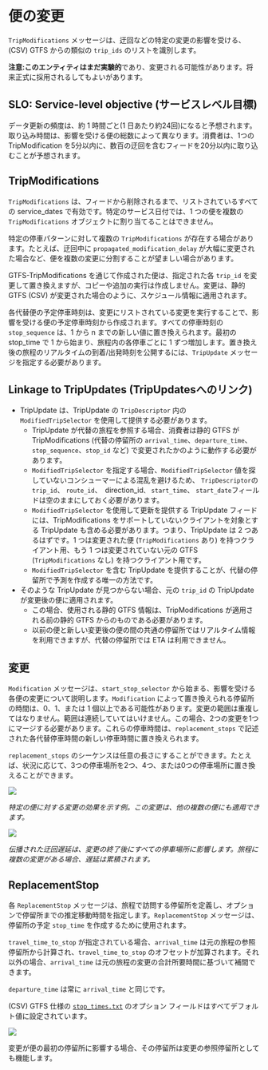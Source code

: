 # 便の変更

`TripModifications` メッセージは、迂回などの特定の変更の影響を受ける、(CSV) GTFS からの類似の `trip_ids` のリストを識別します。

**注意:**このエンティティはまだ**実験的**であり、変更される可能性があります。将来正式に採用されるしてもよいがあります。

## SLO: Service-level objective (サービスレベル目標)

データ更新の頻度は、約 1 時間ごと(1 日あたり約24回)になると予想されます。取り込み時間は、影響を受ける便の総数によって異なります。消費者は、1つの TripModification を5分以内に、数百の迂回を含むフィードを20分以内に取り込むことが予想されます。

## TripModifications

`TripModifications` は、フィードから削除されるまで、リストされているすべての service\_dates で有効です。特定のサービス日付では、1 つの便を複数の `TripModifications` オブジェクトに割り当てることはできません。

特定の停車パターンに対して複数の `TripModifications` が存在する場合があります。たとえば、迂回中に `propagated_modification_delay` が大幅に変更された場合など、便を複数の変更に分割することが望ましい場合があります。

GTFS-TripModifications を通じて作成された便は、指定された各 `trip_id` を変更して置き換えますが、コピーや追加の実行は作成しません。変更は、静的 GTFS (CSV) が変更された場合のように、スケジュール情報に適用されます。

各代替便の予定停車時刻は、変更にリストされている変更を実行することで、影響を受ける便の予定停車時刻から作成されます。すべての停車時刻の `stop_sequence` は、1 から n までの新しい値に置き換えられます。最初の stop_time で 1 から始まり、旅程内の各停車ごとに 1 ずつ増加します。置き換え後の旅程のリアルタイムの到着/出発時刻を公開するには、`TripUpdate` メッセージを指定する必要があります。

## Linkage to TripUpdates (TripUpdatesへのリンク)

* TripUpdate は、TripUpdate の `TripDescriptor` 内の `ModifiedTripSelector` を使用して提供する必要があります。
    * TripUpdate が代替の旅程を参照する場合、消費者は静的 GTFS が TripModifications (代替の停留所の `arrival_time`、`departure_time`、`stop_sequence`、`stop_id` など) で変更されたかのように動作する必要があります。
    * `ModifiedTripSelector` を指定する場合、`ModifiedTripSelector` 値を探していないコンシューマーによる混乱を避けるため、 `TripDescriptor`の`trip_id`、 `route_id`、` `direction_id`、` `start_time`、 `start_date`フィールドは空のままにしておく必要があります。 
    * `ModifiedTripSelector` を使用して更新を提供する TripUpdate フィードには、TripModifications をサポートしていないクライアントを対象とする TripUpdate も含める必要があります。つまり、TripUpdate は 2 つあるはずです。1 つは変更された便 (`TripModifications` あり) を持つクライアント用、もう 1 つは変更されていない元の GTFS (`TripModifications` なし) を持つクライアント用です。
    * `ModifiedTripSelector` を含む TripUpdate を提供することが、代替の停留所で予測を作成する唯一の方法です。
* そのような TripUpdate が見つからない場合、元の `trip_id` の TripUpdate が変更後の便に適用されます。
    * この場合、使用される静的 GTFS 情報は、TripModifications が適用される前の静的 GTFS からのものである必要があります。
    * 以前の便と新しい変更後の便の間の共通の停留所ではリアルタイム情報を利用できますが、代替の停留所では ETA は利用できません。

## 変更

`Modification` メッセージは、`start_stop_selector` から始まる、影響を受ける各便の変更について説明します。`Modification` によって置き換えられる停留所の時間は、0、1、または 1 個以上である可能性があります。変更の範囲は重複してはなりません。範囲は連続していてはいけません。この場合、2つの変更を1つにマージする必要があります。これらの停車時間は、`replacement_stops` で記述された各代替停車時間の新しい停車時間に置き換えられます。

`replacement_stops` のシーケンスは任意の長さにすることができます。たとえば、状況に応じて、3つの停車場所を2つ、4つ、または0つの停車場所に置き換えることができます。

![](/../assets/trip-modification.png)

_特定の便に対する変更の効果を示す例。この変更は、他の複数の便にも適用できます。_

![](/../assets/propagated-delay.png)

_伝播された迂回遅延は、変更の終了後にすべての停車場所に影響します。旅程に複数の変更がある場合、遅延は累積されます。_

## ReplacementStop

各 `ReplacementStop` メッセージは、旅程で訪問する停留所を定義し、オプションで停留所までの推定移動時間を指定します。`ReplacementStop` メッセージは、停留所の予定 `stop_time` を作成するために使用されます。

`travel_time_to_stop` が指定されている場合、`arrival_time` は元の旅程の参照停留所から計算され、`travel_time_to_stop` のオフセットが加算されます。それ以外の場合、`arrival_time` は元の旅程の変更の合計所要時間に基づいて補間できます。

`departure_time` は常に `arrival_time` と同じです。

(CSV) GTFS 仕様の [`stop_times.txt`](../../../schedule/reference/#stop_timestxt) のオプション フィールドはすべてデフォルト値に設定されています。

![](/../assets/first-stop-reference.png)

変更が便の最初の停留所に影響する場合、その停留所は変更の参照停留所としても機能します。